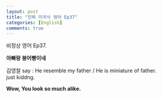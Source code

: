```yaml
---
layout: post
title: "진짜 미국식 영어 Ep37"
categories: [English]
comments: true
---
```


비정상 영어 Ep37.

<b>아빠랑 붕어빵이네</b>

김영철 say : He resemble my father / He is miniature of father. <br>
just kiddng. <br> 

<b>Wow, You look so much alike.</b>
